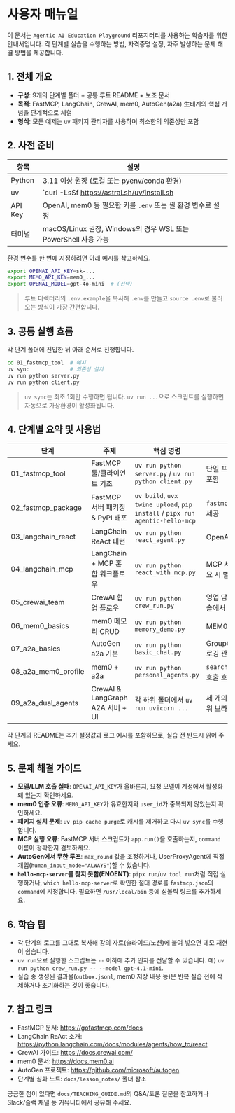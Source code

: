 # 사용자 매뉴얼

이 문서는 `Agentic AI Education Playground` 리포지터리를 사용하는 학습자를 위한 안내서입니다. 각 단계별 실습을 수행하는 방법, 자격증명 설정, 자주 발생하는 문제 해결 방법을 제공합니다.

## 1. 전체 개요
- **구성**: 9개의 단계별 폴더 + 공통 루트 README + 보조 문서
- **목적**: FastMCP, LangChain, CrewAI, mem0, AutoGen(a2a) ⽣태계의 핵심 개념을 단계적으로 체험
- **형식**: 모든 예제는 `uv` 패키지 관리자를 사용하며 최소한의 의존성만 포함

## 2. 사전 준비
| 항목 | 설명 |
| --- | --- |
| Python | 3.11 이상 권장 (로컬 또는 pyenv/conda 환경)
| uv | `curl -LsSf https://astral.sh/uv/install.sh | sh` 또는 Homebrew 등으로 설치
| API Key | OpenAI, mem0 등 필요한 키를 `.env` 또는 셸 환경 변수로 설정
| 터미널 | macOS/Linux 권장, Windows의 경우 WSL 또는 PowerShell 사용 가능

환경 변수를 한 번에 지정하려면 아래 예시를 참고하세요.
```bash
export OPENAI_API_KEY=sk-...
export MEM0_API_KEY=mem0_...
export OPENAI_MODEL=gpt-4o-mini  # (선택)
```
> 루트 디렉터리의 `.env.example`을 복사해 `.env`를 만들고 `source .env`로 불러오는 방식이 가장 간편합니다.

## 3. 공통 실행 흐름
각 단계 폴더에 진입한 뒤 아래 순서로 진행합니다.
```bash
cd 01_fastmcp_tool  # 예시
uv sync             # 의존성 설치
uv run python server.py
uv run python client.py
```
> `uv sync`는 최초 1회만 수행하면 됩니다. `uv run ...`으로 스크립트를 실행하면 자동으로 가상환경이 활성화됩니다.

## 4. 단계별 요약 및 사용법
| 단계 | 주제 | 핵심 명령 | 비고 |
| --- | --- | --- | --- |
| 01_fastmcp_tool | FastMCP 툴/클라이언트 기초 | `uv run python server.py` / `uv run python client.py` | 단일 프로세스 테스트 포함 |
| 02_fastmcp_package | FastMCP 서버 패키징 & PyPI 배포 | `uv build`, `uvx twine upload`, `pip install` / `pipx run agentic-hello-mcp` | `fastmcp.json` 예시 제공 |
| 03_langchain_react | LangChain ReAct 패턴 | `uv run python react_agent.py` | OpenAI API 키 필요 |
| 04_langchain_mcp | LangChain + MCP 혼합 워크플로우 | `uv run python react_with_mcp.py` | MCP 서버 임베드, 필요 시 별도 실행 |
| 05_crewai_team | CrewAI 협업 플로우 | `uv run python crew_run.py` | 영업 담당자 입력을 콘솔에서 직접 제공 |
| 06_mem0_basics | mem0 메모리 CRUD | `uv run python memory_demo.py` | MEM0 API 키 필요 |
| 07_a2a_basics | AutoGen a2a 기본 | `uv run python basic_chat.py` | GroupChatManager 로깅 관찰 |
| 08_a2a_mem0_profile | mem0 + a2a | `uv run python personal_agents.py` | `search_profile` 툴 호출 흐름 확인 |
| 09_a2a_dual_agents | CrewAI & LangGraph A2A 서버 + UI | 각 하위 폴더에서 `uv run uvicorn ...` | 세 개의 프로세스를 띄워 브라우저로 테스트 |

각 단계의 README는 추가 설정값과 로그 예시를 포함하므로, 실습 전 반드시 읽어 주세요.

## 5. 문제 해결 가이드
- **모델/LLM 호출 실패**: `OPENAI_API_KEY`가 올바른지, 요청 모델이 계정에서 활성화돼 있는지 확인하세요.
- **mem0 인증 오류**: `MEM0_API_KEY`가 유효한지와 `user_id`가 중복되지 않았는지 확인하세요.
- **패키지 설치 문제**: `uv pip cache purge`로 캐시를 제거하고 다시 `uv sync`를 수행합니다.
- **MCP 실행 오류**: FastMCP 서버 스크립트가 `app.run()`을 호출하는지, `command` 이름이 정확한지 검토하세요.
- **AutoGen에서 무한 루프**: `max_round` 값을 조정하거나, UserProxyAgent에 직접 개입(`human_input_mode="ALWAYS"`)할 수 있습니다.
- **`hello-mcp-server`를 찾지 못함(ENOENT)**: `pipx run`/`uv tool run`처럼 직접 실행하거나, `which hello-mcp-server`로 확인한 절대 경로를 `fastmcp.json`의 `command`에 지정합니다. 필요하면 `/usr/local/bin` 등에 심볼릭 링크를 추가하세요.

## 6. 학습 팁
- 각 단계의 로그를 그대로 복사해 강의 자료(슬라이드/노션)에 붙여 넣으면 데모 재현이 쉽습니다.
- `uv run`으로 실행한 스크립트는 `--` 이하에 추가 인자를 전달할 수 있습니다. 예) `uv run python crew_run.py -- --model gpt-4.1-mini`.
- 실습 중 생성된 결과물(`outbox.jsonl`, mem0 저장 내용 등)은 반복 실습 전에 삭제하거나 초기화하는 것이 좋습니다.

## 7. 참고 링크
- FastMCP 문서: https://gofastmcp.com/docs
- LangChain ReAct 소개: https://python.langchain.com/docs/modules/agents/how_to/react
- CrewAI 가이드: https://docs.crewai.com/
- mem0 문서: https://docs.mem0.ai
- AutoGen 프로젝트: https://github.com/microsoft/autogen
- 단계별 심화 노트: `docs/lesson_notes/` 폴더 참조

궁금한 점이 있다면 `docs/TEACHING_GUIDE.md`의 Q&A/토론 질문을 참고하거나 Slack/슬랙 채널 등 커뮤니티에서 공유해 주세요.
